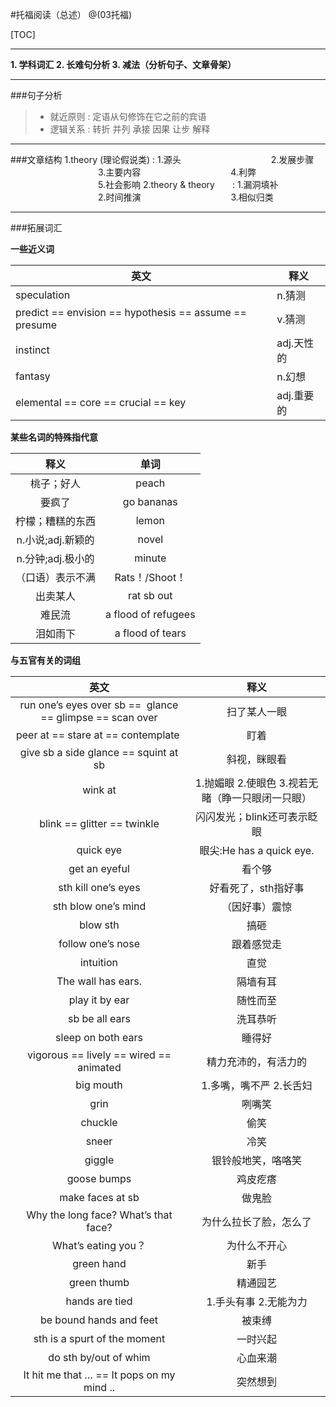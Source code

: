 #托福阅读（总述）
@(03托福)

[TOC]

------
**1. 学科词汇
2. 长难句分析
3. 减法（分析句子、文章骨架）**

---

###句子分析
> * 就近原则 : 定语从句修饰在它之前的宾语
> * 逻辑关系 : 转折 并列 承接 因果 让步 解释
> 
---

###文章结构
1.theory (理论假说类) : 1.源头
　　　　　　　　　　2.发展步骤
　　　　　　　　　　3.主要内容
　　　　　　　　　　4.利弊
　　　　　　　　　　5.社会影响
2.theory & theory　　: 1.漏洞填补
　　　　　　　　　　2.时间推演
　　　　　　　　　　3.相似归类　　　　　　　

---

###拓展词汇

**一些近义词**

| 英文 | 释义 |
| --- | --- |
| speculation | n.猜测 |
| predict == envision == hypothesis == assume == presume | v.猜测 |
| instinct | adj.天性的 |
| fantasy | n.幻想 |
| elemental == core == crucial == key | adj.重要的 |


**某些名词的特殊指代意**

| 释义 | 单词 |
| :-: | :-: |
| 桃子；好人 | peach |
| 要疯了 | go bananas |
| 柠檬；糟糕的东西 | lemon |
| n.小说;adj.新颖的 | novel |
| n.分钟;adj.极小的 | minute |
| （口语）表示不满 | Rats！/Shoot！ |
| 出卖某人 | rat sb out |
| 难民流 | a flood of refugees |
|  泪如雨下 | a flood of tears  |

**与五官有关的词组**


| 英文 | 释义 |
| :-: | :-: |
| run one’s eyes over sb ==  glance == glimpse == scan over | 扫了某人一眼 |
| peer at == stare at == contemplate  | 盯着 |
| give sb a side glance == squint at sb | 斜视，眯眼看 |
| wink at | 1.抛媚眼 2.使眼色 3.视若无睹（睁一只眼闭一只眼） |
| blink == glitter == twinkle | 闪闪发光；blink还可表示眨眼 |
| quick eye | 眼尖:He has a quick eye. |
| get an eyeful | 看个够 |
| sth kill one’s eyes | 好看死了，sth指好事 |
| sth blow one’s mind | （因好事）震惊 |
| blow sth | 搞砸 |
| follow one’s nose | 跟着感觉走 |
| intuition | 直觉 |
| The wall has ears. | 隔墙有耳 |
| play it by ear | 随性而至 |
| sb be all ears | 洗耳恭听 |
| sleep on both ears | 睡得好 |
| vigorous == lively == wired == animated | 精力充沛的，有活力的 |
| big mouth | 1.多嘴，嘴不严 2.长舌妇 |
| grin | 咧嘴笑 |
| chuckle | 偷笑 |
| sneer | 冷笑 |
| giggle | 银铃般地笑，咯咯笑 |
| goose bumps | 鸡皮疙瘩 |
| make faces at sb | 做鬼脸 |
| Why the long face? What’s that face? | 为什么拉长了脸，怎么了 |
| What’s eating you？ | 为什么不开心 |
| green hand | 新手 |
| green thumb | 精通园艺 |
| hands are tied | 1.手头有事 2.无能为力 |
| be bound hands and feet | 被束缚 |
| sth is a spurt of the moment  | 一时兴起 |
| do sth by/out of whim | 心血来潮 |
| It hit me that … == It pops on my mind .. | 突然想到 |


